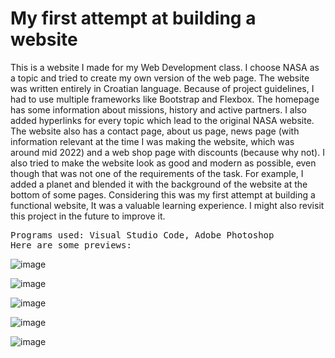# My first attempt at building a website

This is a website I made for my Web Development class. I choose NASA as a topic and tried to create my own version of the web page.
The website was written entirely in Croatian language.
Because of project guidelines, I had to use multiple frameworks like Bootstrap and Flexbox. 
The homepage has some information about missions, history and active partners. I also added hyperlinks for every topic which lead to the original NASA website. The website also has a contact page, about us page, news page (with information relevant at the time I was making the website, which was around mid 2022) and a web shop page with discounts (because why not). I also tried to make the website look as good and modern as possible, even though that was not one of the requirements of the task. 
For example, I added a planet and blended it with the background of the website at the bottom of some pages.
Considering this was my first attempt at building a functional website, It was a valuable learning experience.
I might also revisit this project in the future to improve it.
<pre>
Programs used: Visual Studio Code, Adobe Photoshop
Here are some previews:
</pre>


![image](https://user-images.githubusercontent.com/110913178/218593174-ad446754-e0df-438a-8db4-dbc9a94064f8.png)

![image](https://user-images.githubusercontent.com/110913178/218593523-f949ec72-9f09-4d33-988c-bbebbcf9ae74.png)

![image](https://user-images.githubusercontent.com/110913178/218593697-86e5ced6-07c9-4efc-b2d9-30a56e204e2f.png)

![image](https://user-images.githubusercontent.com/110913178/218593802-b666eb5c-fb7c-40da-bfaf-7000fc2e8ff0.png)

![image](https://user-images.githubusercontent.com/110913178/218593880-60f04952-657c-4c5d-bfc3-213f7860dfd3.png)


